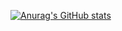 [![Anurag's GitHub stats](https://github-readme-stats.vercel.app/api?username=lingtian152)](https://github.com/anuraghazra/github-readme-stats)
